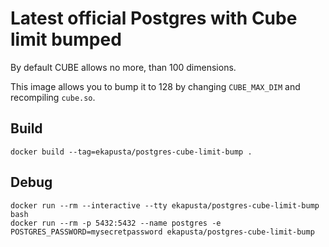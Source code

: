 # Latest official Postgres with Cube limit bumped

By default CUBE allows no more, than 100 dimensions.

This image allows you to bump it to 128 by changing `CUBE_MAX_DIM` and recompiling `cube.so`.

## Build

    docker build --tag=ekapusta/postgres-cube-limit-bump .

## Debug

    docker run --rm --interactive --tty ekapusta/postgres-cube-limit-bump bash
    docker run --rm -p 5432:5432 --name postgres -e POSTGRES_PASSWORD=mysecretpassword ekapusta/postgres-cube-limit-bump

